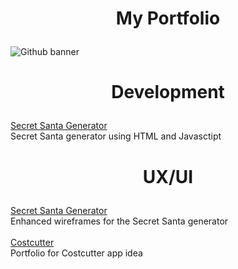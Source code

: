 # <p align="center">My Portfolio</p>
![Github banner](https://github.com/user-attachments/assets/e090e9af-c596-4cfb-bb88-2e1ce7433632)

# <p align="center">Development</p>
[Secret Santa Generator](https://github.com/hillary-b/Portfolio/tree/29abf53e2be0119c21db4975e7174e1971022169/Secret%20Santa%20Generator)
<br>
Secret Santa generator using HTML and Javasctipt
  
# <p align="center">UX/UI</p>
[Secret Santa Generator](https://github.com/hillary-b/Portfolio/tree/5ee7bb5aba14fc1634d86bbeef1bfd7d9b7daca7/Secret%20Santa%20Generator%20Portfolio)
<br>
Enhanced wireframes for the Secret Santa generator
<br>
<br>
[Costcutter](https://github.com/hillary-b/Portfolio/tree/9a411e080bbbfc6e96035ebf1bc011f8d63bf246/Costcutter%20Portfolio)
<br>
Portfolio for Costcutter app idea
